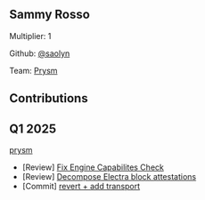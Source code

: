 ## Sammy Rosso
Multiplier: 1

Github: [@saolyn](https://github.com/saolyn)

Team: [Prysm](https://github.com/Prysmaticlabs/Prysm/pulls?q=author%3Asaolyn)

## Contributions
## Q1 2025

[prysm](https://github.com/prysmaticlabs/prysm)
* [Review] [Fix Engine Capabilites Check](https://github.com/prysmaticlabs/prysm/pull/14924#pullrequestreview-2614960121)
* [Review] [Decompose Electra block attestations](https://github.com/prysmaticlabs/prysm/pull/14896#pullrequestreview-2617962421)
* [Commit] [revert + add transport](https://github.com/prysmaticlabs/prysm/commit/6c5147215d825e4359799507c288d56a7b818942)
